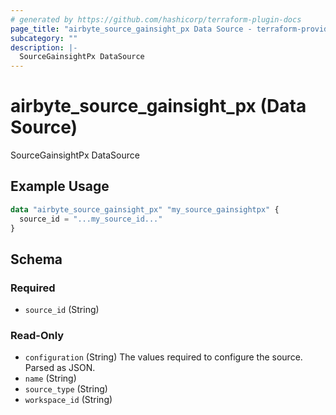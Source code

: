 ```yaml
---
# generated by https://github.com/hashicorp/terraform-plugin-docs
page_title: "airbyte_source_gainsight_px Data Source - terraform-provider-airbyte"
subcategory: ""
description: |-
  SourceGainsightPx DataSource
---
```


# airbyte_source_gainsight_px (Data Source)

SourceGainsightPx DataSource

## Example Usage

```terraform
data "airbyte_source_gainsight_px" "my_source_gainsightpx" {
  source_id = "...my_source_id..."
}
```

<!-- schema generated by tfplugindocs -->
## Schema

### Required

- `source_id` (String)

### Read-Only

- `configuration` (String) The values required to configure the source. Parsed as JSON.
- `name` (String)
- `source_type` (String)
- `workspace_id` (String)
